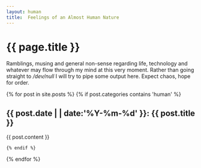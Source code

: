 ```yaml
---
layout: human
title:  Feelings of an Almost Human Nature
---
```


# {{ page.title }} #

Ramblings, musing and general non-sense regarding life, technology and
whatever may flow through my mind at this very moment. Rather than going
straight to */dev/null* I will try to pipe some output here. Expect chaos,
hope for order.

{% for post in site.posts %}
    {% if post.categories contains 'human' %}

## {{ post.date | | date:'%Y-%m-%d' }}: {{ post.title }}  ##

{{ post.content }}

    {% endif %}
{% endfor %}
